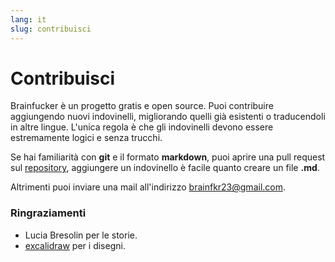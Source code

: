 ```yaml
---
lang: it
slug: contribuisci
---
```


# Contribuisci

Brainfucker è un progetto gratis e open source. Puoi contribuire aggiungendo nuovi indovinelli, migliorando quelli già esistenti o traducendoli in altre lingue. L'unica regola è che gli indovinelli devono essere estremamente logici e senza trucchi.

Se hai familiarità con **git** e il formato **markdown**, puoi aprire una pull request sul [repository](https://github.com/neeco1991/brainfucker), aggiungere un indovinello è facile quanto creare un file **.md**.

Altrimenti puoi inviare una mail all'indirizzo brainfkr23@gmail.com.

### Ringraziamenti

- Lucia Bresolin per le storie.
- [excalidraw](https://excalidraw.com/) per i disegni.
